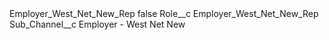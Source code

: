 <?xml version="1.0" encoding="UTF-8"?>
<CustomMetadata xmlns="http://soap.sforce.com/2006/04/metadata" xmlns:xsi="http://www.w3.org/2001/XMLSchema-instance" xmlns:xsd="http://www.w3.org/2001/XMLSchema">
    <label>Employer_West_Net_New_Rep</label>
    <protected>false</protected>
    <values>
        <field>Role__c</field>
        <value xsi:type="xsd:string">Employer_West_Net_New_Rep</value>
    </values>
    <values>
        <field>Sub_Channel__c</field>
        <value xsi:type="xsd:string">Employer - West Net New</value>
    </values>
</CustomMetadata>
